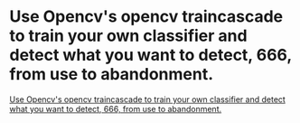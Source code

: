 # Use Opencv's opencv traincascade to train your own classifier and detect what you want to detect, 666, from use to abandonment.
[Use Opencv's opencv traincascade to train your own classifier and detect what you want to detect, 666, from use to abandonment.](https://aiwithcloud.com/2022/09/16/use_opencvs_opencv_traincascade_to_train_your_own_classifier_and_detect_what_you_want_to_detect_666_from_use_to_abandonment/)